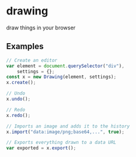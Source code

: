 # drawing
draw things in your browser

## Examples
```js
// Create an editor
var element = document.querySelector("div"),
    settings = {};
const x = new Drawing(element, settings);
x.create();
```

```js
// Undo
x.undo();

// Redo
x.redo();
```

```js
// Imports an image and adds it to the history
x.import("data:image/png;base64,...", true);

// Exports everything drawn to a data URL
var exported = x.export();
```
